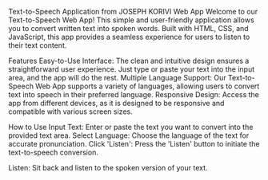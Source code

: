 
Text-to-Speech Application from JOSEPH KORIVI Web App
Welcome to our Text-to-Speech Web App! This simple and user-friendly application allows you to convert written text into spoken words. Built with HTML, CSS, and JavaScript, this app provides a seamless experience for users to listen to their text content.

Features
Easy-to-Use Interface: The clean and intuitive design ensures a straightforward user experience. Just type or paste your text into the input area, and the app will do the rest.
Multiple Language Support: Our Text-to-Speech Web App supports a variety of languages, allowing users to convert text into speech in their preferred language.
Responsive Design: Access the app from different devices, as it is designed to be responsive and compatible with various screen sizes.

How to Use
Input Text: Enter or paste the text you want to convert into the provided text area.
Select Language: Choose the language of the text for accurate pronunciation.
Click 'Listen': Press the 'Listen' button to initiate the text-to-speech conversion.

Listen: Sit back and listen to the spoken version of your text.
